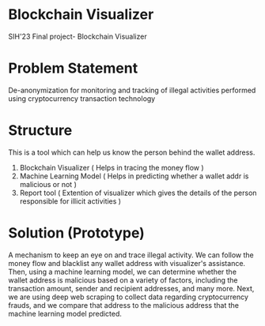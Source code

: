 # Blockchain Visualizer
SIH'23 Final project- Blockchain Visualizer

# Problem Statement
De-anonymization for monitoring and tracking of illegal activities performed using cryptocurrency transaction technology

# Structure
This is a tool which can help us know the person behind the wallet address.
1. Blockchain Visualizer ( Helps in tracing the money flow )
2. Machine Learning Model ( Helps in predicting whether a wallet addr is malicious or not )
3. Report tool ( Extention of visualizer which gives the details of the person responsible for illicit activities )


# Solution (Prototype)
A mechanism to keep an eye on and trace illegal activity. We can follow the money flow and blacklist any wallet address with visualizer's assistance. Then, using a machine learning model, we can determine whether the wallet address is malicious based on a variety of factors, including the transaction amount, sender and recipient addresses, and many more.
Next, we are using deep web scraping to collect data regarding cryptocurrency frauds, and we compare that address to the malicious address that the machine learning model predicted. 






